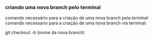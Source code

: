 ### criando uma nova branch pelo terminal

comando necessário para a criação de uma nova branch pela terminal
comando necessario para a criação de uma nova branch via terminal:

git checkout -b (nome da nova branch)
